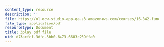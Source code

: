 ```yaml
---
content_type: resource
description: ''
file: https://ol-ocw-studio-app-qa.s3.amazonaws.com/courses/16-842-fundamentals-of-systems-engineering-fall-2015/d73acfcf3dfc3bb064736603c269ffa0_4hYgHHC-5z8.pdf
file_type: application/pdf
resourcetype: Document
title: 3play pdf file
uid: d73acfcf-3dfc-3bb0-6473-6603c269ffa0
---
```

